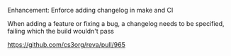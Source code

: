 Enhancement: Enforce adding changelog in make and CI

When adding a feature or fixing a bug, a changelog needs to be specified,
failing which the build wouldn't pass

https://github.com/cs3org/reva/pull/965
